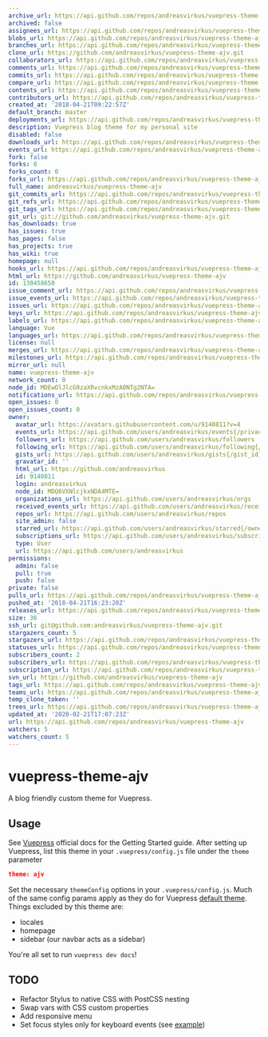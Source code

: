 ```yaml
---
archive_url: https://api.github.com/repos/andreasvirkus/vuepress-theme-ajv/{archive_format}{/ref}
archived: false
assignees_url: https://api.github.com/repos/andreasvirkus/vuepress-theme-ajv/assignees{/user}
blobs_url: https://api.github.com/repos/andreasvirkus/vuepress-theme-ajv/git/blobs{/sha}
branches_url: https://api.github.com/repos/andreasvirkus/vuepress-theme-ajv/branches{/branch}
clone_url: https://github.com/andreasvirkus/vuepress-theme-ajv.git
collaborators_url: https://api.github.com/repos/andreasvirkus/vuepress-theme-ajv/collaborators{/collaborator}
comments_url: https://api.github.com/repos/andreasvirkus/vuepress-theme-ajv/comments{/number}
commits_url: https://api.github.com/repos/andreasvirkus/vuepress-theme-ajv/commits{/sha}
compare_url: https://api.github.com/repos/andreasvirkus/vuepress-theme-ajv/compare/{base}...{head}
contents_url: https://api.github.com/repos/andreasvirkus/vuepress-theme-ajv/contents/{+path}
contributors_url: https://api.github.com/repos/andreasvirkus/vuepress-theme-ajv/contributors
created_at: '2018-04-21T09:22:57Z'
default_branch: master
deployments_url: https://api.github.com/repos/andreasvirkus/vuepress-theme-ajv/deployments
description: Vuepress blog theme for my personal site
disabled: false
downloads_url: https://api.github.com/repos/andreasvirkus/vuepress-theme-ajv/downloads
events_url: https://api.github.com/repos/andreasvirkus/vuepress-theme-ajv/events
fork: false
forks: 0
forks_count: 0
forks_url: https://api.github.com/repos/andreasvirkus/vuepress-theme-ajv/forks
full_name: andreasvirkus/vuepress-theme-ajv
git_commits_url: https://api.github.com/repos/andreasvirkus/vuepress-theme-ajv/git/commits{/sha}
git_refs_url: https://api.github.com/repos/andreasvirkus/vuepress-theme-ajv/git/refs{/sha}
git_tags_url: https://api.github.com/repos/andreasvirkus/vuepress-theme-ajv/git/tags{/sha}
git_url: git://github.com/andreasvirkus/vuepress-theme-ajv.git
has_downloads: true
has_issues: true
has_pages: false
has_projects: true
has_wiki: true
homepage: null
hooks_url: https://api.github.com/repos/andreasvirkus/vuepress-theme-ajv/hooks
html_url: https://github.com/andreasvirkus/vuepress-theme-ajv
id: 130458650
issue_comment_url: https://api.github.com/repos/andreasvirkus/vuepress-theme-ajv/issues/comments{/number}
issue_events_url: https://api.github.com/repos/andreasvirkus/vuepress-theme-ajv/issues/events{/number}
issues_url: https://api.github.com/repos/andreasvirkus/vuepress-theme-ajv/issues{/number}
keys_url: https://api.github.com/repos/andreasvirkus/vuepress-theme-ajv/keys{/key_id}
labels_url: https://api.github.com/repos/andreasvirkus/vuepress-theme-ajv/labels{/name}
language: Vue
languages_url: https://api.github.com/repos/andreasvirkus/vuepress-theme-ajv/languages
license: null
merges_url: https://api.github.com/repos/andreasvirkus/vuepress-theme-ajv/merges
milestones_url: https://api.github.com/repos/andreasvirkus/vuepress-theme-ajv/milestones{/number}
mirror_url: null
name: vuepress-theme-ajv
network_count: 0
node_id: MDEwOlJlcG9zaXRvcnkxMzA0NTg2NTA=
notifications_url: https://api.github.com/repos/andreasvirkus/vuepress-theme-ajv/notifications{?since,all,participating}
open_issues: 0
open_issues_count: 0
owner:
  avatar_url: https://avatars.githubusercontent.com/u/9140811?v=4
  events_url: https://api.github.com/users/andreasvirkus/events{/privacy}
  followers_url: https://api.github.com/users/andreasvirkus/followers
  following_url: https://api.github.com/users/andreasvirkus/following{/other_user}
  gists_url: https://api.github.com/users/andreasvirkus/gists{/gist_id}
  gravatar_id: ''
  html_url: https://github.com/andreasvirkus
  id: 9140811
  login: andreasvirkus
  node_id: MDQ6VXNlcjkxNDA4MTE=
  organizations_url: https://api.github.com/users/andreasvirkus/orgs
  received_events_url: https://api.github.com/users/andreasvirkus/received_events
  repos_url: https://api.github.com/users/andreasvirkus/repos
  site_admin: false
  starred_url: https://api.github.com/users/andreasvirkus/starred{/owner}{/repo}
  subscriptions_url: https://api.github.com/users/andreasvirkus/subscriptions
  type: User
  url: https://api.github.com/users/andreasvirkus
permissions:
  admin: false
  pull: true
  push: false
private: false
pulls_url: https://api.github.com/repos/andreasvirkus/vuepress-theme-ajv/pulls{/number}
pushed_at: '2018-04-21T16:23:20Z'
releases_url: https://api.github.com/repos/andreasvirkus/vuepress-theme-ajv/releases{/id}
size: 36
ssh_url: git@github.com:andreasvirkus/vuepress-theme-ajv.git
stargazers_count: 5
stargazers_url: https://api.github.com/repos/andreasvirkus/vuepress-theme-ajv/stargazers
statuses_url: https://api.github.com/repos/andreasvirkus/vuepress-theme-ajv/statuses/{sha}
subscribers_count: 2
subscribers_url: https://api.github.com/repos/andreasvirkus/vuepress-theme-ajv/subscribers
subscription_url: https://api.github.com/repos/andreasvirkus/vuepress-theme-ajv/subscription
svn_url: https://github.com/andreasvirkus/vuepress-theme-ajv
tags_url: https://api.github.com/repos/andreasvirkus/vuepress-theme-ajv/tags
teams_url: https://api.github.com/repos/andreasvirkus/vuepress-theme-ajv/teams
temp_clone_token: ''
trees_url: https://api.github.com/repos/andreasvirkus/vuepress-theme-ajv/git/trees{/sha}
updated_at: '2020-02-21T17:07:23Z'
url: https://api.github.com/repos/andreasvirkus/vuepress-theme-ajv
watchers: 5
watchers_count: 5
---
```


# vuepress-theme-ajv

A blog friendly custom theme for Vuepress.

## Usage

See [Vuepress](https://vuepress.vuejs.org/guide/getting-started.html) official docs for the Getting Started guide.
After setting up Vuepress, list this theme in your `.vuepress/config.js` file under the `theme` parameter

```json
theme: ajv
```

Set the necessary `themeConfig` options in your `.vuepress/config.js`. Much of the same config params apply
as they do for Vuepress [default theme](https://vuepress.vuejs.org/default-theme-config/). Things excluded by this theme are:
- locales
- homepage
- sidebar (our navbar acts as a sidebar)

You're all set to run `vuepress dev docs`!

## TODO
- Refactor Stylus to native CSS with PostCSS nesting
- Swap vars with CSS custom properties
- Add responsive menu
- Set focus styles only for keyboard events (see [example](https://codepen.io/ajv/pen/dMRwyQ))